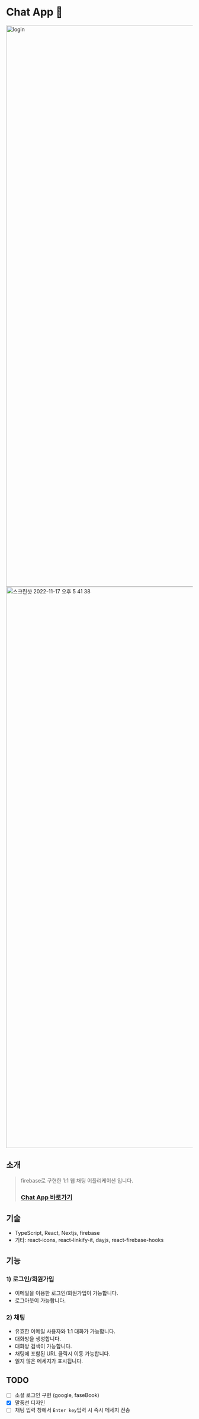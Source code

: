 # Chat App 🐳
<img width="1512" alt="login" src="https://user-images.githubusercontent.com/52443412/201110126-f9d7a0a6-a387-4915-97d1-02d57f2c3a48.png">
<img width="1512" alt="스크린샷 2022-11-17 오후 5 41 38" src="https://user-images.githubusercontent.com/52443412/202403872-05027577-91c2-45c6-b6f0-69b1e2c811d1.png">


## 소개
> firebase로 구현한 1:1 웹 채팅 어플리케이션 입니다.
>
> ### [Chat App 바로가기](https://heo-it-chat-app.web.app/)

## 기술
- TypeScript, React, Nextjs, firebase
- 기타: react-icons, react-linkify-it, dayjs, react-firebase-hooks

## 기능
### 1) 로그인/회원가입
- 이메일을 이용한 로그인/회원가입이 가능합니다.
- 로그아웃이 가능합니다.

### 2) 채팅
- 유효한 이메일 사용자와 1:1 대화가 가능합니다.
- 대화방을 생성합니다.
- 대화방 검색이 가능합니다.
- 채팅에 포함된 URL 클릭시 이동 가능합니다.
- 읽지 않은 메세지가 표시됩니다.

## TODO
* [ ] 소셜 로그인 구현 (google, faseBook)
* [x] 말풍선 디자인
* [ ] 채팅 입력 창에서 `Enter key`입력 시 즉시 메세지 전송
